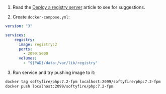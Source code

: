 1. Read the [Deploy a registry server](https://docs.docker.com/registry/deploying/) article to see for suggestions.

2. Create `docker-compose.yml`:

```yml
version: "3"

services:
    registry:
      image: registry:2
      ports:
        - 2099:5000
      volumes:
        - "${PWD}/data:/var/lib/registry"
```

3. Run service and try pushing image to it:

```bash
docker tag softyfire/php:7.2-fpm localhost:2099/softyfire/php:7.2-fpm
docker push localhost:2099/softyfire/php:7.2-fpm
```
